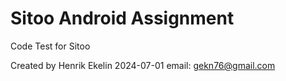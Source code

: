 # Sitoo Android Assignment

Code Test for Sitoo

Created by Henrik Ekelin 2024-07-01
email: gekn76@gmail.com
